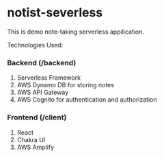 # notist-severless

This is demo note-taking serverless appilication.

Technologies Used:

### Backend (/backend)
1. Serverless Framework
2. AWS Dynamo DB for storing notes
3. AWS API Gateway
4. AWS Cognito for authentication and authorization


### Frontend (/client)
1. React
2. Chakra UI
3. AWS Amplify

